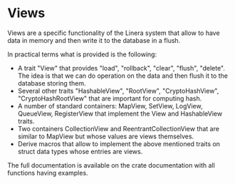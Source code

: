 # Views

Views are a specific functionality of the Linera system that allow to have data in memory
and then write it to the database in a flush.

In practical terms what is provided is the following:

* A trait "View" that provides "load", "rollback", "clear", "flush", "delete". The idea
  is that we can do operation on the data and then flush it to the database storing them.
* Several other traits "HashableView", "RootView", "CryptoHashView", "CryptoHashRootView"
  that are important for computing hash.
* A number of standard containers: MapView, SetView, LogView, QueueView, RegisterView
  that implement the View and HashableView traits.
* Two containers CollectionView and ReentrantCollectionView that are similar to MapView but
  whose values are views themselves.
* Derive macros that allow to implement the above mentioned traits on struct data types whose
  entries are views.

The full documentation is available on the crate documentation with all functions having
examples.
